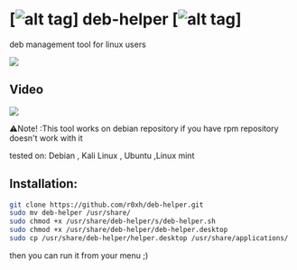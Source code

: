 # [![alt tag](http://icons.iconarchive.com/icons/dakirby309/simply-styled/32/OS-Linux-icon.png)] deb-helper [![alt tag](http://icons.iconarchive.com/icons/dakirby309/simply-styled/32/OS-Linux-icon.png)]

deb management tool for linux users 

<img src="https://i.imgur.com/atR1Mbc.png" data-canonical-src="https://i.imgur.com/atR1Mbc.png" style="max-width:100%;">

<h2>Video</h2>
<a href=""><img src="https://live.staticflickr.com/6148/6198192848_cf1a76f60a_b.jpg" style="max-width:100%;"></a>


:warning:Note! :This tool works on debian repository if you have rpm repository doesn't work with it

tested on: Debian , Kali Linux , Ubuntu ,Linux mint

## Installation:
```bash
git clone https://github.com/r0xh/deb-helper.git
sudo mv deb-helper /usr/share/
sudo chmod +x /usr/share/deb-helper/s/deb-helper.sh
sudo chmod +x /usr/share/deb-helper/deb-helper.desktop
sudo cp /usr/share/deb-helper/helper.desktop /usr/share/applications/
```
then you can run it from your menu ;)

